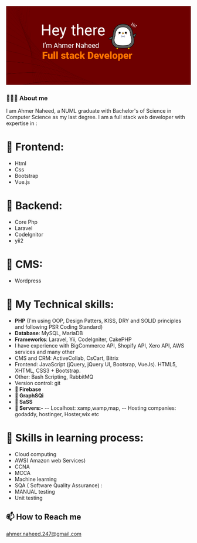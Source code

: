 <picture>
 <source media="(prefers-color-scheme: dark)" srcset="https://raw.githubusercontent.com/ahmer-naheed-247/ahmer-naheed-247/master/Ahmer%20copy%20(2).jpg">
 <source media="(prefers-color-scheme: light)" srcset="https://raw.githubusercontent.com/ahmer-naheed-247/ahmer-naheed-247/master/Ahmer%20copy%20(2).jpg">
 <img alt="YOUR-ALT-TEXT" src="https://raw.githubusercontent.com/ahmer-naheed-247/ahmer-naheed-247/master/Ahmer%20copy%20(2).jpg">
</picture>

### 🙋🏻‍♂️ About me
  I am Ahmer Naheed, a NUML graduate with Bachelor's of Science in Computer Science as my last degree. I am a full stack web developer with expertise in :
# 🌱 Frontend: 
  - Html
  - Css
  - Bootstrap
  - Vue.js
# 🌱 Backend: 
  - Core Php
  - Laravel
  - CodeIgnitor
  - yii2
# 🌱 CMS: 
  - Wordpress
# 💬 My Technical skills:
 - **PHP** (I'm using OOP, Design Patters, KISS, DRY and SOLID principles and following PSR Coding Standard)
 - **Database**: MySQL, MariaDB
 - **Frameworks**: Laravel, Yii, CodeIgniter, CakePHP
 -  I have experience with BigCommerce API, Shopify API, Xero API, AWS services and many other
 -  CMS and CRM: ActiveCollab, CsCart, Bitrix
 -  Frontend: JavaScript (jQuery, jQuery UI, Bootsrap, VueJs). HTML5, XHTML, CSS3 + Bootstrap.
 -  Other: Bash Scripting, RabbitMQ
 -  Version control: git
 - **💬 Firebase**
 - **💬 GraphSQi**
 - **💬 SaSS**
 - **💬 Servers:-**
  -- Localhost: xamp,wamp,map,
  -- Hosting companies: godaddy, hostinger, Hoster,wix etc
# 🌱 Skills in learning process:
  - Cloud computing
  - AWS( Amazon web Services)
  - CCNA
  - MCCA
  - Machine learning
  - SQA ( Software Quality Assurance) :
  - MANUAL testing
  - Unit testing
## 📫  How to Reach me
ahmer.naheed.247@gmail.com
<!--
**ahmer-naheed-247/ahmer-naheed-247** is a ✨ _special_ ✨ repository because its `README.md` (this file) appears on your GitHub profile.

Here are some ideas to get you started:

- 🔭 I’m currently working on ...
- 🌱 I’m currently learning ...
- 👯 I’m looking to collaborate on ...
- 🤔 I’m looking for help with ...
- 💬 Ask me about ...
- 📫 How to reach me: ...
- 😄 Pronouns: ...
- ⚡ Fun fact: ...
-->
